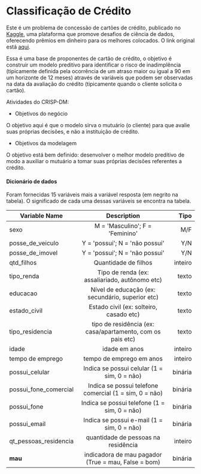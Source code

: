 # **Classificação de Crédito**

Este é um problema de concessão de cartões de crédito, publicado no [Kaggle](https://www.kaggle.com/), uma plataforma que promove desafios de ciência de dados, oferecendo prêmios em dinheiro para os melhores colocados. O link original está [aqui](https://www.kaggle.com/rikdifos/credit-card-approval-prediction).  
  
Essa é uma base de proponentes de cartão de crédito, o objetivo é construir um modelo preditivo para identificar o risco de inadimplência (tipicamente definida pela ocorrência de um atraso maior ou igual a 90 em um horizonte de 12 meses) através de variáveis que podem ser observadas na data da avaliação do crédito (tipicamente quando o cliente solicita o cartão).

Atividades do CRISP-DM:

- Objetivos do negócio

O objetivo aqui é que o modelo sirva o mutuário (o cliente) para que avalie suas próprias decisões, e não a instituição de crédito.

- Objetivos da modelagem

O objetivo está bem definido: desenvolver o melhor modelo preditivo de modo a auxiliar o mutuário a tomar suas próprias decisões referentes a crédito.


#### Dicionário de dados
Foram fornecidas 15 variáveis mais a variável resposta (em negrito na tabela). O significado de cada uma dessas variáveis se encontra na tabela.



| Variable Name            | Description                                         | Tipo  |
| ------------------------ |:---------------------------------------------------:| -----:|
| sexo| M = 'Masculino'; F = 'Feminino' |M/F|
| posse_de_veiculo| Y = 'possui'; N = 'não possui' |Y/N|
| posse_de_imovel| Y = 'possui'; N = 'não possui' |Y/N|
| qtd_filhos| Quantidade de filhos |inteiro|
| tipo_renda|Tipo de renda (ex: assaliariado, autônomo etc) | texto |
| educacao| Nível de educação (ex: secundário, superior etc) |texto|
| estado_civil | Estado civil (ex: solteiro, casado etc)| texto |
| tipo_residencia | tipo de residência (ex: casa/apartamento, com os pais etc) | texto |
| idade | idade em anos |inteiro|
| tempo de emprego | tempo de emprego em anos |inteiro|
| possui_celular | Indica se possui celular (1 = sim, 0 = não) |binária|
| possui_fone_comercial | Indica se possui telefone comercial (1 = sim, 0 = não) |binária|
| possui_fone | Indica se possui telefone (1 = sim, 0 = não) |binária|
| possui_email | Indica se possui e-mail (1 = sim, 0 = não) |binária|
| qt_pessoas_residencia | quantidade de pessoas na residência |inteiro|
| **mau** | indicadora de mau pagador (True = mau, False = bom) |binária|
